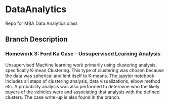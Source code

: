 # DataAnalytics
Repo for MBA Data Analytics class

## Branch Description
### Homework 3:  Ford Ka Case - Unsupervised Learning Analysis
Unsupervised Machine learning work primarily using clustering analysis, specifically K-mean Clustering.  This type of clustering was chosen because the data was spherical and lent itself to K-means.  The jupyter notebook includes all steps of clustering analysis, data visualizations, elbow method etc.  A probability analysis was also performed to determine who the likely buyers of the vehicles were and associating that analysis with the defined clusters.  The case write-up is also found in the branch.

